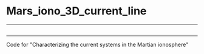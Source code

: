 # Mars_iono_3D_current_line
---
## 
---
Code for "Characterizing the current systems in the Martian ionosphere"

